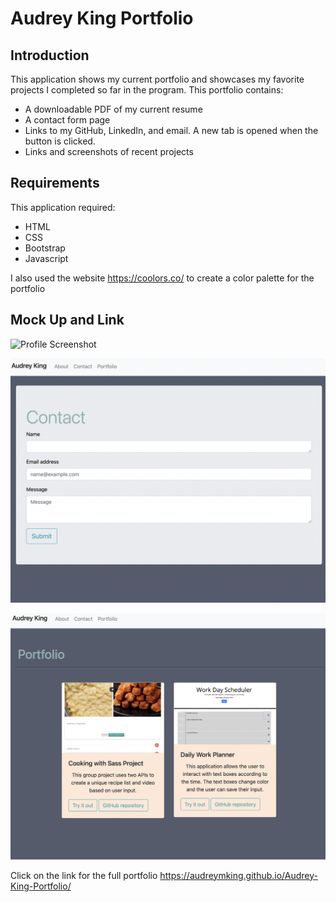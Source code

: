 # Audrey King Portfolio

## Introduction

This application shows my current portfolio and showcases my favorite projects I completed so far in the program.
This portfolio contains: 
* A downloadable PDF of my current resume
* A contact form page
* Links to my GitHub, LinkedIn, and email. A new tab is opened when the button is clicked.
* Links and screenshots of recent projects

## Requirements

This application required:
* HTML
* CSS
* Bootstrap
* Javascript

I also used the website https://coolors.co/ to create a color palette for the portfolio

## Mock Up and Link

![Profile Screenshot](imgages/Demo1.png)

![Contact Screenshot](images/Demo2.png)

![Portfolio Screenshot](images/Demo3.png)

Click on the link for the full portfolio
https://audreymking.github.io/Audrey-King-Portfolio/
